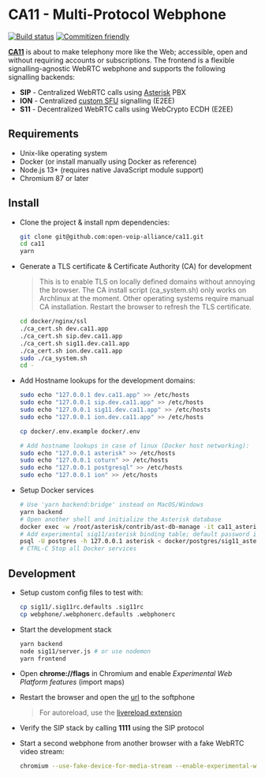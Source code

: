 # CA11 - Multi-Protocol Webphone

[![Build status](https://github.com/open-voip-alliance/ca11/workflows/test/badge.svg)](https://github.com/open-voip-alliance/ca11/actions?query=workflow%3Atest)
[![Commitizen friendly](https://img.shields.io/badge/commitizen-friendly-brightgreen.svg)](http://commitizen.github.io/cz-cli/)

**[CA11](https://github.com/open-voip-alliance/ca11)** is about to make
telephony more like the Web; accessible, open and without requiring accounts
or subscriptions. The frontend is a flexible signalling-agnostic WebRTC
webphone and supports the following signalling backends:

* **SIP** - Centralized WebRTC calls using [Asterisk](https://www.asterisk.org/) PBX
* **ION** - Centralized [custom SFU](https://github.com/open-voip-alliance/ca11) signalling (E2EE)
* **S11** - Decentralized WebRTC calls using WebCrypto ECDH (E2EE)


## Requirements

* Unix-like operating system
* Docker (or install manually using Docker as reference)
* Node.js 13+ (requires native JavaScript module support)
* Chromium 87 or later

## Install

* Clone the project & install npm dependencies:

  ```bash
  git clone git@github.com:open-voip-alliance/ca11.git
  cd ca11
  yarn
  ```

* Generate a TLS certificate & Certificate Authority (CA) for development

  > This is to enable TLS on locally defined domains without annoying the browser.
  > The CA install script (ca_system.sh) only works on Archlinux at the moment.
  > Other operating systems require manual CA installation. Restart the browser
  > to refresh the TLS certificate.

  ```bash
  cd docker/nginx/ssl
  ./ca_cert.sh dev.ca11.app
  ./ca_cert.sh sip.dev.ca11.app
  ./ca_cert.sh sig11.dev.ca11.app
  ./ca_cert.sh ion.dev.ca11.app
  sudo ./ca_system.sh
  cd -
  ```

* Add Hostname lookups for the development domains:

  ```bash
  sudo echo "127.0.0.1 dev.ca11.app" >> /etc/hosts
  sudo echo "127.0.0.1 sip.dev.ca11.app" >> /etc/hosts
  sudo echo "127.0.0.1 sig11.dev.ca11.app" >> /etc/hosts
  sudo echo "127.0.0.1 ion.dev.ca11.app" >> /etc/hosts

  cp docker/.env.example docker/.env

  # Add hostname lookups in case of linux (Docker host networking):
  sudo echo "127.0.0.1 asterisk" >> /etc/hosts
  sudo echo "127.0.0.1 coturn" >> /etc/hosts
  sudo echo "127.0.0.1 postgresql" >> /etc/hosts
  sudo echo "127.0.0.1 ion" >> /etc/hosts
   ```

* Setup Docker services

  ```bash
  # Use 'yarn backend:bridge' instead on MacOS/Windows
  yarn backend
  # Open another shell and initialize the Asterisk database
  docker exec -w /root/asterisk/contrib/ast-db-manage -it ca11_asterisk alembic -c config.ini upgrade head
  # Add experimental sig11/asterisk binding table; default password is "ca11ftw"
  psql -U postgres -h 127.0.0.1 asterisk < docker/postgres/sig11_asterisk.sql
  # CTRL-C Stop all Docker services
  ```

## Development

* Setup custom config files to test with:

  ```bash
  cp sig11/.sig11rc.defaults .sig11rc
  cp webphone/.webphonerc.defaults .webphonerc
  ```

* Start the development stack

  ```bash
  yarn backend
  node sig11/server.js # or use nodemon
  yarn frontend
  ```

* Open **chrome://flags** in Chromium and enable *Experimental Web Platform features* (import maps)
* Restart the browser and open the [url](https://dev.ca11.app) to the softphone

  > For autoreload, use the
  [livereload extension](https://chrome.google.com/webstore/detail/livereload/jnihajbhpnppcggbcgedagnkighmdlei)
* Verify the SIP stack by calling **1111** using the SIP protocol
* Start a second webphone from another browser with a fake WebRTC video stream:

  ```bash
  chromium --use-fake-device-for-media-stream --enable-experimental-web-platform-features  --user-data-dir=~/.chromium-tmp
  ```
